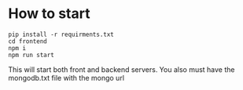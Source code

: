 # How to start
```
pip install -r requirments.txt
cd frontend
npm i
npm run start
```
This will start both front and backend servers.
You also must have the mongodb.txt file with the mongo url
